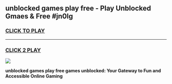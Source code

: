 
## unblocked games play free - Play Unblocked Gmaes & Free #jn0lg
<h3>
<a href="https://premium.freeplayer.one?title=unblocked_games_play_free&ref=01M">CLICK TO PLAY</a></h3>
<hr>

<h3>
<a href="https://premium.freeplayer.one?title=unblocked_games_play_free&ref=01M">CLICK 2 PLAY</a>
  
</h3>

<a href="https://premium.freeplayer.one?title=unblocked_games_play_free&ref=01M"><img src="https://clearcache.store/games.png"></a>


**unblocked games play free games unblocked: Your Gateway to Fun and Accessible Online Gaming**

